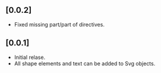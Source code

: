 ## [0.0.2]
- Fixed missing part/part of directives.

## [0.0.1]
- Initial relase.
- All shape elements and text can be added to Svg objects.
